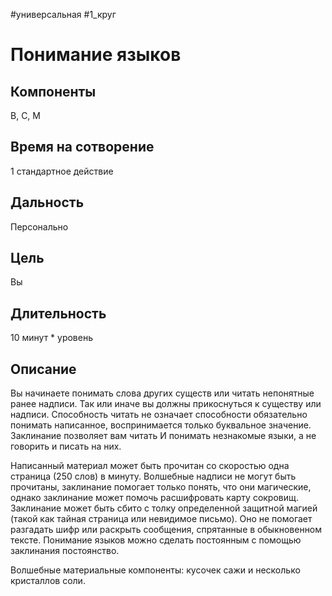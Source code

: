 #универсальная
#1_круг
# Понимание языков

## Компоненты
В, С, М

## Время на сотворение
1 стандартное действие

## Дальность
Персонально

## Цель
Вы

## Длительность
10 минут * уровень

## Описание
Вы начинаете понимать слова других существ или читать непонятные ранее надписи. Так или иначе вы должны прикоснуться к существу или надписи. Способность читать не означает способности обязательно понимать написанное, воспринимается только буквальное значение. Заклинание позволяет вам читать И понимать незнакомые языки, а не говорить и писать на них.

Написанный материал может быть прочитан со скоростью одна страница (250 слов) в минуту. Волшебные надписи не могут быть прочитаны, заклинание помогает только понять, что они магические, однако заклинание может помочь расшифровать карту сокровищ. Заклинание может быть сбито с толку определенной защитной магией (такой как тайная страница или невидимое письмо). Оно не помогает разгадать шифр или раскрыть сообщения, спрятанные в обыкновенном тексте. Понимание языков можно сделать постоянным с помощью заклинания постоянство.

Волшебные материальные компоненты: кусочек сажи и несколько кристаллов соли.